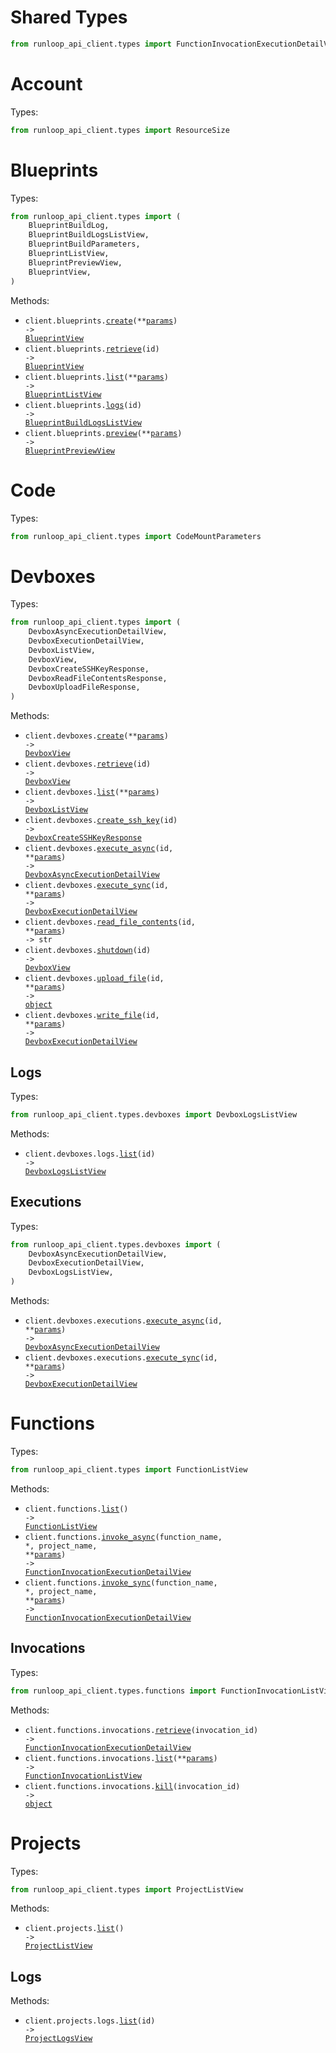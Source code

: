 # Shared Types

```python
from runloop_api_client.types import FunctionInvocationExecutionDetailView, ProjectLogsView
```

# Account

Types:

```python
from runloop_api_client.types import ResourceSize
```

# Blueprints

Types:

```python
from runloop_api_client.types import (
    BlueprintBuildLog,
    BlueprintBuildLogsListView,
    BlueprintBuildParameters,
    BlueprintListView,
    BlueprintPreviewView,
    BlueprintView,
)
```

Methods:

- <code title="post /v1/blueprints">client.blueprints.<a href="./src/runloop_api_client/resources/blueprints.py">create</a>(\*\*<a href="src/runloop_api_client/types/blueprint_create_params.py">params</a>) -> <a href="./src/runloop_api_client/types/blueprint_view.py">BlueprintView</a></code>
- <code title="get /v1/blueprints/{id}">client.blueprints.<a href="./src/runloop_api_client/resources/blueprints.py">retrieve</a>(id) -> <a href="./src/runloop_api_client/types/blueprint_view.py">BlueprintView</a></code>
- <code title="get /v1/blueprints">client.blueprints.<a href="./src/runloop_api_client/resources/blueprints.py">list</a>(\*\*<a href="src/runloop_api_client/types/blueprint_list_params.py">params</a>) -> <a href="./src/runloop_api_client/types/blueprint_list_view.py">BlueprintListView</a></code>
- <code title="get /v1/blueprints/{id}/logs">client.blueprints.<a href="./src/runloop_api_client/resources/blueprints.py">logs</a>(id) -> <a href="./src/runloop_api_client/types/blueprint_build_logs_list_view.py">BlueprintBuildLogsListView</a></code>
- <code title="post /v1/blueprints/preview">client.blueprints.<a href="./src/runloop_api_client/resources/blueprints.py">preview</a>(\*\*<a href="src/runloop_api_client/types/blueprint_preview_params.py">params</a>) -> <a href="./src/runloop_api_client/types/blueprint_preview_view.py">BlueprintPreviewView</a></code>

# Code

Types:

```python
from runloop_api_client.types import CodeMountParameters
```

# Devboxes

Types:

```python
from runloop_api_client.types import (
    DevboxAsyncExecutionDetailView,
    DevboxExecutionDetailView,
    DevboxListView,
    DevboxView,
    DevboxCreateSSHKeyResponse,
    DevboxReadFileContentsResponse,
    DevboxUploadFileResponse,
)
```

Methods:

- <code title="post /v1/devboxes">client.devboxes.<a href="./src/runloop_api_client/resources/devboxes/devboxes.py">create</a>(\*\*<a href="src/runloop_api_client/types/devbox_create_params.py">params</a>) -> <a href="./src/runloop_api_client/types/devbox_view.py">DevboxView</a></code>
- <code title="get /v1/devboxes/{id}">client.devboxes.<a href="./src/runloop_api_client/resources/devboxes/devboxes.py">retrieve</a>(id) -> <a href="./src/runloop_api_client/types/devbox_view.py">DevboxView</a></code>
- <code title="get /v1/devboxes">client.devboxes.<a href="./src/runloop_api_client/resources/devboxes/devboxes.py">list</a>(\*\*<a href="src/runloop_api_client/types/devbox_list_params.py">params</a>) -> <a href="./src/runloop_api_client/types/devbox_list_view.py">DevboxListView</a></code>
- <code title="post /v1/devboxes/{id}/create_ssh_key">client.devboxes.<a href="./src/runloop_api_client/resources/devboxes/devboxes.py">create_ssh_key</a>(id) -> <a href="./src/runloop_api_client/types/devbox_create_ssh_key_response.py">DevboxCreateSSHKeyResponse</a></code>
- <code title="post /v1/devboxes/{id}/executions/execute_async">client.devboxes.<a href="./src/runloop_api_client/resources/devboxes/devboxes.py">execute_async</a>(id, \*\*<a href="src/runloop_api_client/types/devbox_execute_async_params.py">params</a>) -> <a href="./src/runloop_api_client/types/devboxes/devbox_async_execution_detail_view.py">DevboxAsyncExecutionDetailView</a></code>
- <code title="post /v1/devboxes/{id}/execute_sync">client.devboxes.<a href="./src/runloop_api_client/resources/devboxes/devboxes.py">execute_sync</a>(id, \*\*<a href="src/runloop_api_client/types/devbox_execute_sync_params.py">params</a>) -> <a href="./src/runloop_api_client/types/devboxes/devbox_execution_detail_view.py">DevboxExecutionDetailView</a></code>
- <code title="post /v1/devboxes/{id}/read_file_contents">client.devboxes.<a href="./src/runloop_api_client/resources/devboxes/devboxes.py">read_file_contents</a>(id, \*\*<a href="src/runloop_api_client/types/devbox_read_file_contents_params.py">params</a>) -> str</code>
- <code title="post /v1/devboxes/{id}/shutdown">client.devboxes.<a href="./src/runloop_api_client/resources/devboxes/devboxes.py">shutdown</a>(id) -> <a href="./src/runloop_api_client/types/devbox_view.py">DevboxView</a></code>
- <code title="post /v1/devboxes/{id}/upload_file">client.devboxes.<a href="./src/runloop_api_client/resources/devboxes/devboxes.py">upload_file</a>(id, \*\*<a href="src/runloop_api_client/types/devbox_upload_file_params.py">params</a>) -> <a href="./src/runloop_api_client/types/devbox_upload_file_response.py">object</a></code>
- <code title="post /v1/devboxes/{id}/write_file">client.devboxes.<a href="./src/runloop_api_client/resources/devboxes/devboxes.py">write_file</a>(id, \*\*<a href="src/runloop_api_client/types/devbox_write_file_params.py">params</a>) -> <a href="./src/runloop_api_client/types/devboxes/devbox_execution_detail_view.py">DevboxExecutionDetailView</a></code>

## Logs

Types:

```python
from runloop_api_client.types.devboxes import DevboxLogsListView
```

Methods:

- <code title="get /v1/devboxes/{id}/logs">client.devboxes.logs.<a href="./src/runloop_api_client/resources/devboxes/logs.py">list</a>(id) -> <a href="./src/runloop_api_client/types/devboxes/devbox_logs_list_view.py">DevboxLogsListView</a></code>

## Executions

Types:

```python
from runloop_api_client.types.devboxes import (
    DevboxAsyncExecutionDetailView,
    DevboxExecutionDetailView,
    DevboxLogsListView,
)
```

Methods:

- <code title="post /v1/devboxes/{id}/executions/execute_async">client.devboxes.executions.<a href="./src/runloop_api_client/resources/devboxes/executions.py">execute_async</a>(id, \*\*<a href="src/runloop_api_client/types/devboxes/execution_execute_async_params.py">params</a>) -> <a href="./src/runloop_api_client/types/devboxes/devbox_async_execution_detail_view.py">DevboxAsyncExecutionDetailView</a></code>
- <code title="post /v1/devboxes/{id}/execute_sync">client.devboxes.executions.<a href="./src/runloop_api_client/resources/devboxes/executions.py">execute_sync</a>(id, \*\*<a href="src/runloop_api_client/types/devboxes/execution_execute_sync_params.py">params</a>) -> <a href="./src/runloop_api_client/types/devboxes/devbox_execution_detail_view.py">DevboxExecutionDetailView</a></code>

# Functions

Types:

```python
from runloop_api_client.types import FunctionListView
```

Methods:

- <code title="get /v1/functions">client.functions.<a href="./src/runloop_api_client/resources/functions/functions.py">list</a>() -> <a href="./src/runloop_api_client/types/function_list_view.py">FunctionListView</a></code>
- <code title="post /v1/functions/{project_name}/{function_name}/invoke_async">client.functions.<a href="./src/runloop_api_client/resources/functions/functions.py">invoke_async</a>(function_name, \*, project_name, \*\*<a href="src/runloop_api_client/types/function_invoke_async_params.py">params</a>) -> <a href="./src/runloop_api_client/types/shared/function_invocation_execution_detail_view.py">FunctionInvocationExecutionDetailView</a></code>
- <code title="post /v1/functions/{project_name}/{function_name}/invoke_sync">client.functions.<a href="./src/runloop_api_client/resources/functions/functions.py">invoke_sync</a>(function_name, \*, project_name, \*\*<a href="src/runloop_api_client/types/function_invoke_sync_params.py">params</a>) -> <a href="./src/runloop_api_client/types/shared/function_invocation_execution_detail_view.py">FunctionInvocationExecutionDetailView</a></code>

## Invocations

Types:

```python
from runloop_api_client.types.functions import FunctionInvocationListView, KillOperationResponse
```

Methods:

- <code title="get /v1/functions/invocations/{invocationId}">client.functions.invocations.<a href="./src/runloop_api_client/resources/functions/invocations.py">retrieve</a>(invocation_id) -> <a href="./src/runloop_api_client/types/shared/function_invocation_execution_detail_view.py">FunctionInvocationExecutionDetailView</a></code>
- <code title="get /v1/functions/invocations">client.functions.invocations.<a href="./src/runloop_api_client/resources/functions/invocations.py">list</a>(\*\*<a href="src/runloop_api_client/types/functions/invocation_list_params.py">params</a>) -> <a href="./src/runloop_api_client/types/functions/function_invocation_list_view.py">FunctionInvocationListView</a></code>
- <code title="post /v1/functions/invocations/{invocationId}/kill">client.functions.invocations.<a href="./src/runloop_api_client/resources/functions/invocations.py">kill</a>(invocation_id) -> <a href="./src/runloop_api_client/types/functions/kill_operation_response.py">object</a></code>

# Projects

Types:

```python
from runloop_api_client.types import ProjectListView
```

Methods:

- <code title="get /v1/projects">client.projects.<a href="./src/runloop_api_client/resources/projects/projects.py">list</a>() -> <a href="./src/runloop_api_client/types/project_list_view.py">ProjectListView</a></code>

## Logs

Methods:

- <code title="get /v1/projects/{id}/logs">client.projects.logs.<a href="./src/runloop_api_client/resources/projects/logs.py">list</a>(id) -> <a href="./src/runloop_api_client/types/shared/project_logs_view.py">ProjectLogsView</a></code>
